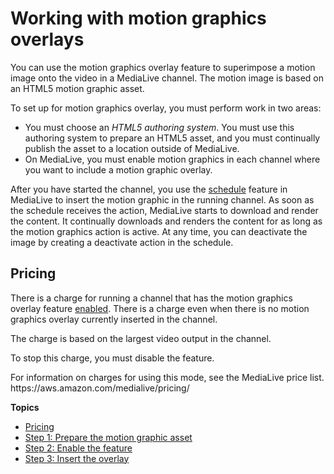 # Working with motion graphics overlays<a name="feature-mgi"></a>

You can use the motion graphics overlay feature to superimpose a motion image onto the video in a MediaLive channel\. The motion image is based on an HTML5 motion graphic asset\. 

To set up for motion graphics overlay, you must perform work in two areas: 
+ You must choose an *HTML5 authoring system*\. You must use this authoring system to prepare an HTML5 asset, and you must continually publish the asset to a location outside of MediaLive\. 
+ On MediaLive, you must enable motion graphics in each channel where you want to include a motion graphic overlay\.

After you have started the channel, you use the [schedule](working-with-schedule.md) feature in MediaLive to insert the motion graphic in the running channel\. As soon as the schedule receives the action, MediaLive starts to download and render the content\. It continually downloads and renders the content for as long as the motion graphics action is active\. At any time, you can deactivate the image by creating a deactivate action in the schedule\.

## Pricing<a name="mgi-pricing"></a>

There is a charge for running a channel that has the motion graphics overlay feature [enabled](mgi-prepare-channel.md)\. There is a charge even when there is no motion graphics overlay currently inserted in the channel\.

The charge is based on the largest video output in the channel\.

To stop this charge, you must disable the feature\.

For information on charges for using this mode, see the MediaLive price list\. https://aws\.amazon\.com/medialive/pricing/

**Topics**
+ [Pricing](#mgi-pricing)
+ [Step 1: Prepare the motion graphic asset](mgi-prepare-asset.md)
+ [Step 2: Enable the feature](mgi-prepare-channel.md)
+ [Step 3: Insert the overlay](mgi-insert-overlay.md)